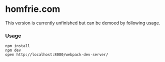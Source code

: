 homfrie.com
=====================

This version is currently unfinished but can be demoed by following usage.

### Usage

```
npm install
npm dev
open http://localhost:8080/webpack-dev-server/
```
